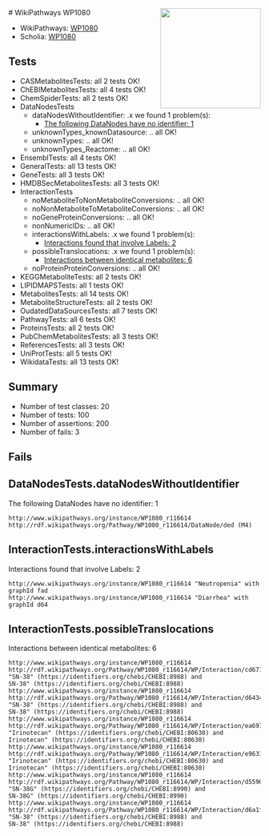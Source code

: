 <img style="float: right; width: 200px" src="https://upload.wikimedia.org/wikipedia/commons/thumb/8/83/Wplogo_with_text_500.png/640px-Wplogo_with_text_500.png" />
# WikiPathways WP1080

* WikiPathways: [WP1080](https://new.wikipathways.org/pathways/WP1080)
* Scholia: [WP1080](https://scholia.toolforge.org/wikipathways/WP1080)
## Tests
* CASMetabolitesTests: all 2 tests OK!
* ChEBIMetabolitesTests: all 4 tests OK!
* ChemSpiderTests: all 2 tests OK!
* DataNodesTests
    * dataNodesWithoutIdentifier: .x we found 1 problem(s):
        * [The following DataNodes have no identifier: 1](#d2d32fa0)
    * unknownTypes_knownDatasource: .. all OK!
    * unknownTypes: .. all OK!
    * unknownTypes_Reactome: .. all OK!
* EnsemblTests: all 4 tests OK!
* GeneralTests: all 13 tests OK!
* GeneTests: all 3 tests OK!
* HMDBSecMetabolitesTests: all 3 tests OK!
* InteractionTests
    * noMetaboliteToNonMetaboliteConversions: .. all OK!
    * noNonMetaboliteToMetaboliteConversions: .. all OK!
    * noGeneProteinConversions: .. all OK!
    * nonNumericIDs: .. all OK!
    * interactionsWithLabels: .x we found 1 problem(s):
        * [Interactions found that involve Labels: 2](#630d2679)
    * possibleTranslocations: .x we found 1 problem(s):
        * [Interactions between identical metabolites: 6](#d59038c9)
    * noProteinProteinConversions: .. all OK!
* KEGGMetaboliteTests: all 2 tests OK!
* LIPIDMAPSTests: all 1 tests OK!
* MetabolitesTests: all 14 tests OK!
* MetaboliteStructureTests: all 2 tests OK!
* OudatedDataSourcesTests: all 7 tests OK!
* PathwayTests: all 6 tests OK!
* ProteinsTests: all 2 tests OK!
* PubChemMetabolitesTests: all 3 tests OK!
* ReferencesTests: all 3 tests OK!
* UniProtTests: all 5 tests OK!
* WikidataTests: all 13 tests OK!


## Summary

* Number of test classes: 20
* Number of tests: 100
* Number of assertions: 200
* Number of fails: 3

## Fails

<a name="d2d32fa0" />

## DataNodesTests.dataNodesWithoutIdentifier

The following DataNodes have no identifier: 1
```
http://www.wikipathways.org/instance/WP1080_r116614 http://rdf.wikipathways.org/Pathway/WP1080_r116614/DataNode/ded (M4)
```

<a name="630d2679" />

## InteractionTests.interactionsWithLabels

Interactions found that involve Labels: 2
```
http://www.wikipathways.org/instance/WP1080_r116614 "Neutropenia" with graphId fad
http://www.wikipathways.org/instance/WP1080_r116614 "Diarrhea" with graphId d64
```

<a name="d59038c9" />

## InteractionTests.possibleTranslocations

Interactions between identical metabolites: 6
```
http://www.wikipathways.org/instance/WP1080_r116614 http://rdf.wikipathways.org/Pathway/WP1080_r116614/WP/Interaction/cd671 "SN-38" (https://identifiers.org/chebi/CHEBI:8988) and 
SN-38" (https://identifiers.org/chebi/CHEBI:8988)
http://www.wikipathways.org/instance/WP1080_r116614 http://rdf.wikipathways.org/Pathway/WP1080_r116614/WP/Interaction/d6434 "SN-38" (https://identifiers.org/chebi/CHEBI:8988) and 
SN-38" (https://identifiers.org/chebi/CHEBI:8988)
http://www.wikipathways.org/instance/WP1080_r116614 http://rdf.wikipathways.org/Pathway/WP1080_r116614/WP/Interaction/ea697 "Irinotecan" (https://identifiers.org/chebi/CHEBI:80630) and 
Irinotecan" (https://identifiers.org/chebi/CHEBI:80630)
http://www.wikipathways.org/instance/WP1080_r116614 http://rdf.wikipathways.org/Pathway/WP1080_r116614/WP/Interaction/e9631 "Irinotecan" (https://identifiers.org/chebi/CHEBI:80630) and 
Irinotecan" (https://identifiers.org/chebi/CHEBI:80630)
http://www.wikipathways.org/instance/WP1080_r116614 http://rdf.wikipathways.org/Pathway/WP1080_r116614/WP/Interaction/d5590 "SN-38G" (https://identifiers.org/chebi/CHEBI:8990) and 
SN-38G" (https://identifiers.org/chebi/CHEBI:8990)
http://www.wikipathways.org/instance/WP1080_r116614 http://rdf.wikipathways.org/Pathway/WP1080_r116614/WP/Interaction/d6a1f "SN-38" (https://identifiers.org/chebi/CHEBI:8988) and 
SN-38" (https://identifiers.org/chebi/CHEBI:8988)
```

